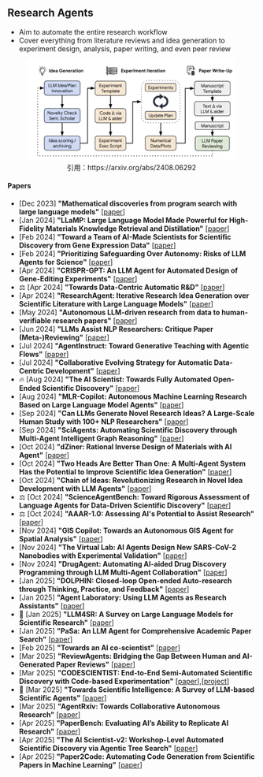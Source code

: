 ## Research Agents
* Aim to automate the entire research workflow
* Cover everything from literature reviews and idea generation to experiment design, analysis, paper writing, and even peer review

<figure style="text-align: center;">
    <img alt="" src="../assets/research-agent.png" width="500" />
    <figcaption style="text-align: center;">引用：https://arxiv.org/abs/2408.06292</figcaption>
</figure>

#### Papers
* [Dec 2023] **"Mathematical discoveries from program search with large language models"** [[paper](https://www.nature.com/articles/s41586-023-06924-6)]
* [Jan 2024] **"LLaMP: Large Language Model Made Powerful for High-Fidelity Materials Knowledge Retrieval and Distillation"** [[paper](https://arxiv.org/abs/2401.17244)]
* [Feb 2024] **"Toward a Team of AI-Made Scientists for Scientific Discovery from Gene Expression Data"** [[paper](https://arxiv.org/abs/2402.12391)]
* [Feb 2024] **"Prioritizing Safeguarding Over Autonomy: Risks of LLM Agents for Science"** [[paper](https://arxiv.org/abs/2402.04247)]
* [Apr 2024] **"CRISPR-GPT: An LLM Agent for Automated Design of Gene-Editing Experiments"** [[paper](https://arxiv.org/abs/2404.18021)]
* ⚖️ [Apr 2024] **"Towards Data-Centric Automatic R&D"** [[paper](https://arxiv.org/abs/2404.11276)]
* [Apr 2024] **"ResearchAgent: Iterative Research Idea Generation over Scientific Literature with Large Language Models"** [[paper](https://arxiv.org/abs/2404.07738)]
* [May 2024] **"Autonomous LLM-driven research from data to human-verifiable research papers"** [[paper](https://arxiv.org/abs/2404.17605)]
* [Jun 2024] **"LLMs Assist NLP Researchers: Critique Paper (Meta-)Reviewing"** [[paper](https://arxiv.org/abs/2406.16253)]
* [Jul 2024] **"AgentInstruct: Toward Generative Teaching with Agentic Flows"** [[paper](https://arxiv.org/abs/2407.03502)]
* [Jul 2024] **"Collaborative Evolving Strategy for Automatic Data-Centric Development"** [[paper](https://arxiv.org/abs/2407.18690)]
* 🔥 [Aug 2024] **"The AI Scientist: Towards Fully Automated Open-Ended Scientific Discovery"** [[paper](https://arxiv.org/abs/2408.06292)]
* [Aug 2024] **"MLR-Copilot: Autonomous Machine Learning Research Based on Large Language Model Agents"** [[paper](https://arxiv.org/abs/2408.14033)]
* [Sep 2024] **"Can LLMs Generate Novel Research Ideas? A Large-Scale Human Study with 100+ NLP Researchers"** [[paper](https://arxiv.org/abs/2409.04109)]
* [Sep 2024] **"SciAgents: Automating Scientific Discovery through Multi-Agent Intelligent Graph Reasoning"** [[paper](https://arxiv.org/abs/2409.05556)]
* [Oct 2024] **"dZiner: Rational Inverse Design of Materials with AI Agent"** [[paper](https://arxiv.org/abs/2410.03963)]
* [Oct 2024] **"Two Heads Are Better Than One: A Multi-Agent System Has the Potential to Improve Scientific Idea Generation"** [[paper](https://arxiv.org/abs/2410.09403)]
* [Oct 2024] **"Chain of Ideas: Revolutionizing Research in Novel Idea Development with LLM Agents"** [[paper](https://arxiv.org/abs/2410.13185)]
* ⚖️ [Oct 2024] **"ScienceAgentBench: Toward Rigorous Assessment of Language Agents for Data-Driven Scientific Discovery"** [[paper](https://arxiv.org/abs/2410.05080)]
* ⚖️ [Oct 2024] **"AAAR-1.0: Assessing AI's Potential to Assist Research"** [[paper](https://arxiv.org/abs/2410.22394)]
* [Nov 2024] **"GIS Copilot: Towards an Autonomous GIS Agent for Spatial Analysis"** [[paper](https://arxiv.org/abs/2411.03205)]
* [Nov 2024] **"The Virtual Lab: AI Agents Design New SARS-CoV-2 Nanobodies with Experimental Validation"** [[paper](https://www.biorxiv.org/content/10.1101/2024.11.11.623004v1)]
* [Nov 2024] **"DrugAgent: Automating AI-aided Drug Discovery Programming through LLM Multi-Agent Collaboration"** [[paper](https://arxiv.org/abs/2411.15692)]
* [Jan 2025] **"DOLPHIN: Closed-loop Open-ended Auto-research through Thinking, Practice, and Feedback"** [[paper](https://arxiv.org/abs/2501.03916)]
* [Jan 2025] **"Agent Laboratory: Using LLM Agents as Research Assistants"** [[paper](https://arxiv.org/abs/2501.04227)]
* 📖 [Jan 2025] **"LLM4SR: A Survey on Large Language Models for Scientific Research"** [[paper](https://arxiv.org/abs/2501.04306)]
* [Jan 2025] **"PaSa: An LLM Agent for Comprehensive Academic Paper Search"** [[paper](https://arxiv.org/abs/2501.10120)]
* [Feb 2025] **"Towards an AI co-scientist"** [[paper](https://research.google/blog/accelerating-scientific-breakthroughs-with-an-ai-co-scientist/)]
* [Mar 2025] **"ReviewAgents: Bridging the Gap Between Human and AI-Generated Paper Reviews"** [[paper](https://arxiv.org/abs/2503.08506)]
* [Mar 2025] **"CODESCIENTIST: End-to-End Semi-Automated Scientific Discovery with Code-based Experimentation"** [[paper](https://arxiv.org/abs/2503.22708)],[[project](https://allenai.org/blog/codescientist)]
* 📖 [Mar 2025] **"Towards Scientific Intelligence: A Survey of LLM-based Scientific Agents"** [[paper](https://arxiv.org/abs/2503.24047)]
* [Mar 2025] **"AgentRxiv: Towards Collaborative Autonomous Research"** [[paper](https://arxiv.org/abs/2503.18102)]
* [Apr 2025] **"PaperBench: Evaluating AI’s Ability to Replicate AI Research"** [[paper](https://arxiv.org/abs/2504.01848)]
* [Apr 2025] **"The AI Scientist-v2: Workshop-Level Automated Scientific Discovery via Agentic Tree Search"** [[paper](https://arxiv.org/abs/2504.08066)]
* [Apr 2025] **"Paper2Code: Automating Code Generation from Scientific Papers in Machine Learning"** [[paper](https://arxiv.org/abs/2504.17192)]